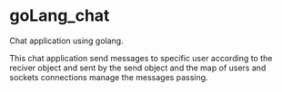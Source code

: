 # goLang_chat

Chat application using golang.

This chat application send messages to specific user 
according to the reciver object and sent by the send object and the map of users and sockets connections manage the messages passing. 
